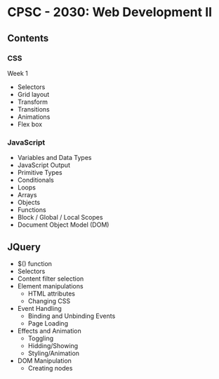 # CPSC - 2030: Web Development II

## Contents

### CSS

Week 1
- Selectors
- Grid layout
- Transform
- Transitions
- Animations
- Flex box

### JavaScript

- Variables and Data Types
- JavaScript Output
- Primitive Types
- Conditionals
- Loops
- Arrays
- Objects
- Functions
- Block / Global / Local Scopes
- Document Object Model (DOM)

## JQuery
- $() function
- Selectors
- Content filter selection
- Element manipulations
    - HTML attributes
    - Changing CSS
- Event Handling
    - Binding and Unbinding Events
    - Page Loading
- Effects and Animation
    - Toggling
    - Hidding/Showing
    - Styling/Animation
- DOM Manipulation
    - Creating nodes

